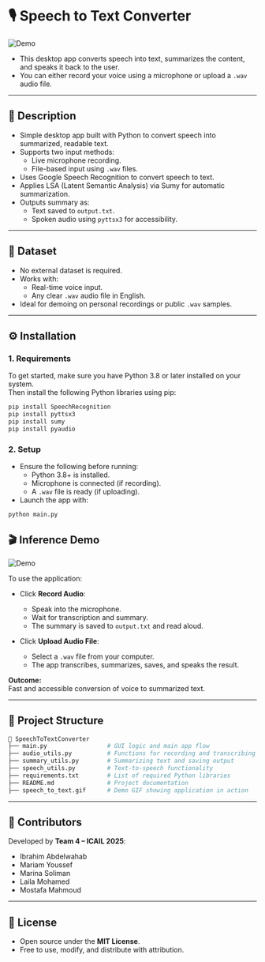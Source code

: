 # 🎙️ Speech to Text Converter

![Demo](speech_to_text.gif)

- This desktop app converts speech into text, summarizes the content, and speaks it back to the user.
- You can either record your voice using a microphone or upload a `.wav` audio file.

---

## 📌 Description

- Simple desktop app built with Python to convert speech into summarized, readable text.
- Supports two input methods:
  - Live microphone recording.
  - File-based input using `.wav` files.
- Uses Google Speech Recognition to convert speech to text.
- Applies LSA (Latent Semantic Analysis) via Sumy for automatic summarization.
- Outputs summary as:
  - Text saved to `output.txt`.
  - Spoken audio using `pyttsx3` for accessibility.

---

## 📁 Dataset

- No external dataset is required.
- Works with:
  - Real-time voice input.
  - Any clear `.wav` audio file in English.
- Ideal for demoing on personal recordings or public `.wav` samples.

---

## ⚙️ Installation

### 1. Requirements

To get started, make sure you have Python 3.8 or later installed on your system.  
Then install the following Python libraries using pip:

```bash
pip install SpeechRecognition
pip install pyttsx3
pip install sumy
pip install pyaudio
```
### 2. Setup

- Ensure the following before running:
  - Python 3.8+ is installed.
  - Microphone is connected (if recording).
  - A `.wav` file is ready (if uploading).
- Launch the app with:

```bash
python main.py
```


## 🎬 Inference Demo

![Demo](Demo.gif)

To use the application:

- Click **Record Audio**:
  - Speak into the microphone.
  - Wait for transcription and summary.
  - The summary is saved to `output.txt` and read aloud.

- Click **Upload Audio File**:
  - Select a `.wav` file from your computer.
  - The app transcribes, summarizes, saves, and speaks the result.

**Outcome:**  
Fast and accessible conversion of voice to summarized text.

---

## 📁 Project Structure

```bash
📁 SpeechToTextConverter
├── main.py                 # GUI logic and main app flow
├── audio_utils.py          # Functions for recording and transcribing audio
├── summary_utils.py        # Summarizing text and saving output
├── speech_utils.py         # Text-to-speech functionality
├── requirements.txt        # List of required Python libraries
├── README.md               # Project documentation
├── speech_to_text.gif      # Demo GIF showing application in action
```

---

## 👥 Contributors

Developed by **Team 4 – ICAIL 2025**:

- Ibrahim Abdelwahab  
- Mariam Youssef  
- Marina Soliman  
- Laila Mohamed  
- Mostafa Mahmoud

---

## 📝 License

- Open source under the **MIT License**.  
- Free to use, modify, and distribute with attribution.
